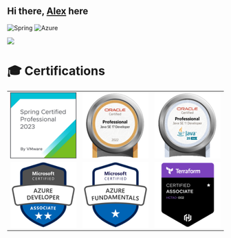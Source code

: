 
## Hi there, [Alex](https://www.xing.com/profile/Alexander_Zotz3/cve) here

![Spring](https://img.shields.io/badge/spring-%236DB33F.svg?style=for-the-badge&logo=spring&logoColor=white)
![Azure](https://img.shields.io/badge/azure-%230072C6.svg?style=for-the-badge&logo=microsoftazure&logoColor=white)

<img src="https://readme-typing-svg.demolab.com?font=Montserrat&duration=7000&pause=1500&width=470&lines=JAVA+OCP+11+%26+17+DEVELOPER;MICROSOFT+CERTIFIED+AZURE+DEVELOPER" />

# 🎓 Certifications
|                                  |                                   |                              | 
|:--------------------------------:|:---------------------------------:|:----------------------------:|
|  ![1.png](./badges/spring.png)   |   ![1.png](./badges/ocp17.png)    | ![1.png](./badges/ocp11.png) |
| ![4.png](./badges/azure-dev.png) | ![1.png](./badges/azure-fund.png) | ![2](./badges/terraform.png) |


